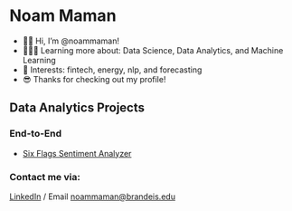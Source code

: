 # Noam Maman

- 👋🏻 Hi, I’m @noammaman!
- 👨🏻‍💻 Learning more about: Data Science, Data Analytics, and Machine Learning
- 🔎 Interests: fintech, energy, nlp, and forecasting
- 😎 Thanks for checking out my profile!

## Data Analytics Projects

### End-to-End
- [Six Flags Sentiment Analyzer](https://github.com/noammaman/sixflags)


### Contact me via:
[LinkedIn](https://www.linkedin.com/in/noammaman/) / Email noammaman@brandeis.edu


<!---
noammaman/noammaman is a ✨ special ✨ repository because its `README.md` (this file) appears on your GitHub profile.
You can click the Preview link to take a look at your changes.
--->


